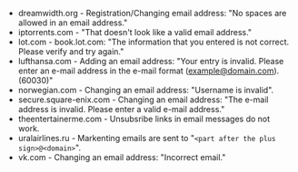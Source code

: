 * dreamwidth.org - Registration/Changing email address: "No spaces are allowed in an email address."
* iptorrents.com - "That doesn't look like a valid email address."
* lot.com - book.lot.com: "The information that you entered is not correct. Please verify and try again."
* lufthansa.com - Adding an email address: "Your entry is invalid. Please enter an e-mail address in the e-mail format (example@domain.com). (60030)"
* norwegian.com - Changing an email address: "Username is invalid".
* secure.square-enix.com - Changing an email address: "The e-mail address is invalid. Please enter a valid e-mail address."
* theentertainerme.com - Unsubsribe links in email messages do not work.
* uralairlines.ru - Markenting emails are sent to "`<part after the plus sign>@<domain>`".
* vk.com - Changing an email address: "Incorrect email."

